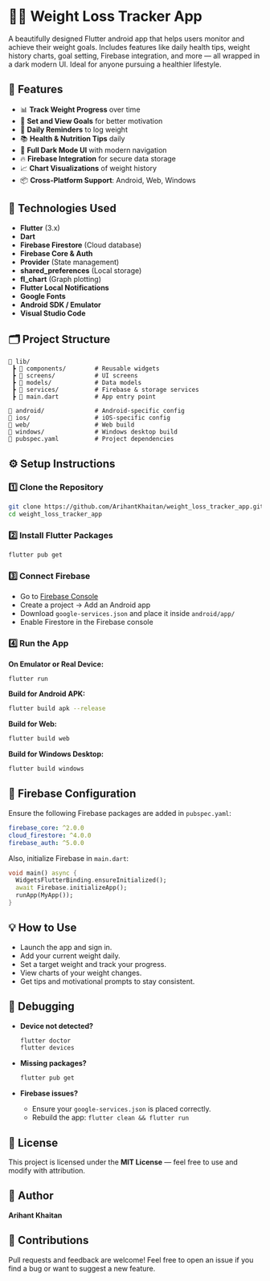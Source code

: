# 🏋️‍♂️ Weight Loss Tracker App

A beautifully designed Flutter android app that helps users monitor and achieve their weight goals. Includes features like daily health tips, weight history charts, goal setting, Firebase integration, and more — all wrapped in a dark modern UI. Ideal for anyone pursuing a healthier lifestyle.

## 🚀 Features

* 📊 **Track Weight Progress** over time
* 📅 **Set and View Goals** for better motivation
* 🔔 **Daily Reminders** to log weight
* 📚 **Health & Nutrition Tips** daily
* 🌙 **Full Dark Mode UI** with modern navigation
* 🔥 **Firebase Integration** for secure data storage
* 📈 **Chart Visualizations** of weight history
* 📦 **Cross-Platform Support**: Android, Web, Windows

## 🧰 Technologies Used

* **Flutter** (3.x)
* **Dart**
* **Firebase Firestore** (Cloud database)
* **Firebase Core & Auth**
* **Provider** (State management)
* **shared\_preferences** (Local storage)
* **fl\_chart** (Graph plotting)
* **Flutter Local Notifications**
* **Google Fonts**
* **Android SDK / Emulator**
* **Visual Studio Code**

## 🗂️ Project Structure

```
📁 lib/
 ┣ 📂 components/        # Reusable widgets
 ┣ 📂 screens/           # UI screens
 ┣ 📂 models/            # Data models
 ┣ 📂 services/          # Firebase & storage services
 ┣ 📜 main.dart          # App entry point

📁 android/              # Android-specific config
📁 ios/                  # iOS-specific config
📁 web/                  # Web build
📁 windows/              # Windows desktop build
📄 pubspec.yaml          # Project dependencies
```

## ⚙️ Setup Instructions

### 1️⃣ Clone the Repository

```bash
git clone https://github.com/ArihantKhaitan/weight_loss_tracker_app.git
cd weight_loss_tracker_app
```

### 2️⃣ Install Flutter Packages

```bash
flutter pub get
```

### 3️⃣ Connect Firebase

* Go to [Firebase Console](https://console.firebase.google.com/)
* Create a project → Add an Android app
* Download `google-services.json` and place it inside `android/app/`
* Enable Firestore in the Firebase console

### 4️⃣ Run the App

**On Emulator or Real Device:**

```bash
flutter run
```

**Build for Android APK:**

```bash
flutter build apk --release
```

**Build for Web:**

```bash
flutter build web
```

**Build for Windows Desktop:**

```bash
flutter build windows
```

## 🔐 Firebase Configuration

Ensure the following Firebase packages are added in `pubspec.yaml`:

```yaml
firebase_core: ^2.0.0
cloud_firestore: ^4.0.0
firebase_auth: ^5.0.0
```

Also, initialize Firebase in `main.dart`:

```dart
void main() async {
  WidgetsFlutterBinding.ensureInitialized();
  await Firebase.initializeApp();
  runApp(MyApp());
}
```

## 💡 How to Use

* Launch the app and sign in.
* Add your current weight daily.
* Set a target weight and track your progress.
* View charts of your weight changes.
* Get tips and motivational prompts to stay consistent.

## 🧪 Debugging

* **Device not detected?**

  ```bash
  flutter doctor
  flutter devices
  ```
* **Missing packages?**

  ```bash
  flutter pub get
  ```
* **Firebase issues?**

  * Ensure your `google-services.json` is placed correctly.
  * Rebuild the app: `flutter clean && flutter run`

## 📜 License

This project is licensed under the **MIT License** — feel free to use and modify with attribution.

## 👤 Author

**Arihant Khaitan**

## 🤝 Contributions

Pull requests and feedback are welcome!
Feel free to open an issue if you find a bug or want to suggest a new feature.

